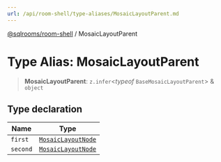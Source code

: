 ```yaml
---
url: /api/room-shell/type-aliases/MosaicLayoutParent.md
---
```

[@sqlrooms/room-shell](../index.md) / MosaicLayoutParent

# Type Alias: MosaicLayoutParent

> **MosaicLayoutParent**: `z.infer`<*typeof* `BaseMosaicLayoutParent`> & `object`

## Type declaration

| Name | Type |
| ------ | ------ |
| `first` | [`MosaicLayoutNode`](MosaicLayoutNode.md) |
| `second` | [`MosaicLayoutNode`](MosaicLayoutNode.md) |
